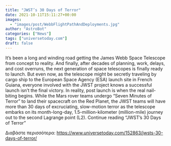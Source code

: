 ```yaml
---
title: "JWST’s 30 Days of Terror"
date: 2021-10-11T15:11:27+00:00
images:
  - "images/post/WebbFlightPathAndDeployments.jpg"
author: "AstroBot"
categories: ["News"]
tags: ["universetoday.com"]
draft: false
---
```


It’s been a long and winding road getting the James Webb Space Telescope from concept to reality. And finally, after decades of planning, work, delays, and cost overruns, the next generation of space telescopes is finally ready to launch. But even now, as the telescope might be secretly traveling by cargo ship to the European Space Agency (ESA) launch site in French Guiana, everyone involved with the JWST project knows a successful launch isn’t the final victory. In reality, post launch is when the real nail-biting begins. While the Mars rover teams undergo “Seven Minutes of Terror” to land their spacecraft on the Red Planet, the JWST teams will have more than 30 days of excruciating, slow-motion terror as the telescope embarks on its month-long-day, 1.5-million-kilometer (million-mile) journey out to the second Lagrange point (L2). Continue reading “JWST’s 30 Days of Terror” 

Διαβάστε περισσότερα: https://www.universetoday.com/152863/jwsts-30-days-of-terror/
